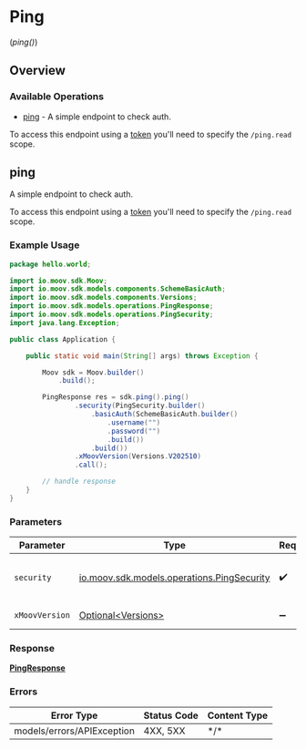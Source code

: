 # Ping
(*ping()*)

## Overview

### Available Operations

* [ping](#ping) - A simple endpoint to check auth.

To access this endpoint using a [token](https://docs.moov.io/api/authentication/access-tokens/) you'll need 
to specify the `/ping.read` scope.

## ping

A simple endpoint to check auth.

To access this endpoint using a [token](https://docs.moov.io/api/authentication/access-tokens/) you'll need 
to specify the `/ping.read` scope.

### Example Usage

```java
package hello.world;

import io.moov.sdk.Moov;
import io.moov.sdk.models.components.SchemeBasicAuth;
import io.moov.sdk.models.components.Versions;
import io.moov.sdk.models.operations.PingResponse;
import io.moov.sdk.models.operations.PingSecurity;
import java.lang.Exception;

public class Application {

    public static void main(String[] args) throws Exception {

        Moov sdk = Moov.builder()
            .build();

        PingResponse res = sdk.ping().ping()
                .security(PingSecurity.builder()
                    .basicAuth(SchemeBasicAuth.builder()
                        .username("")
                        .password("")
                        .build())
                    .build())
                .xMoovVersion(Versions.V202510)
                .call();

        // handle response
    }
}
```

### Parameters

| Parameter                                                                             | Type                                                                                  | Required                                                                              | Description                                                                           |
| ------------------------------------------------------------------------------------- | ------------------------------------------------------------------------------------- | ------------------------------------------------------------------------------------- | ------------------------------------------------------------------------------------- |
| `security`                                                                            | [io.moov.sdk.models.operations.PingSecurity](../../models/operations/PingSecurity.md) | :heavy_check_mark:                                                                    | The security requirements to use for the request.                                     |
| `xMoovVersion`                                                                        | [Optional\<Versions>](../../models/components/Versions.md)                            | :heavy_minus_sign:                                                                    | Specify an API version.                                                               |

### Response

**[PingResponse](../../models/operations/PingResponse.md)**

### Errors

| Error Type                 | Status Code                | Content Type               |
| -------------------------- | -------------------------- | -------------------------- |
| models/errors/APIException | 4XX, 5XX                   | \*/\*                      |